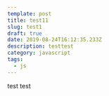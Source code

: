 ```yaml
---
template: post
title: test11
slug: test1
draft: true
date: 2019-08-24T16:12:35.233Z
description: testtest
category: javascript
tags:
  - js
---
```

test test

